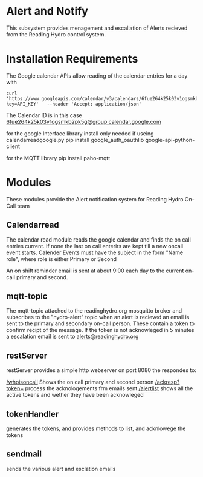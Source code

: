 
# Alert and Notify #

This subsystem provides menagement and escallation of Alerts recieved from the Reading Hydro control system. 

# Installation Requirements #

The Google calendar APIs allow reading of the calendar entries for a day with 

```
curl   'https://www.googleapis.com/calendar/v3/calendars/6fue264k25k03v1ogsmkb2pk5g%40group.calendar.google.com/events?key=API_KEY'   --header 'Accept: application/json'
```

The Calendar ID is in this case 6fue264k25k03v1ogsmkb2pk5g@group.calendar.google.com

for the google Interface library install only needed if useing calendarreadgoogle.py
pip install google_auth_oauthlib google-api-python-client

for the MQTT library
pip install paho-mqtt

# Modules #

These modules provide the Alert notification system for Reading Hydro On-Call team

## Calendarread ##

The calendar read module reads the google calendar and finds the on call entries current. If none the last on call enterirs are kept till a new oncall event starts. 
Calender Events must have the subject in the form "Name role", where role is either Primary or Second

An on shift reminder email is sent at about 9:00 each day to the current on-call primary and second.

## mqtt-topic ##

The mqtt-topic attached to the readinghydro.org mosquitto broker and subscribes to the "hydro-alert" topic when an alert is recieved an email is sent to the 
primary and secondary on-call person. These contain a token to confirm recipt of the message. If the token is not acknowleged in 5 minutes a escalation email 
is sent to alerts@readinghydro.org

## restServer ##

restServer provides a simple http webserver on port 8080 the respondes to:

[/whoisoncall](http://readinghydro.org/whoisoncall)  Shows the on call primary and second person
[/ackresp?token=](http://readinghydro.org/ackresp?token=)   process the acknologements frm emails sent
[/alertlist](http://readinghydro.org/alertlist)   shows all the active tokens and wether they have been acknowleged

## tokenHandler ##

generates the tokens, and provides methods to list, and acknlowege the tokens

## sendmail ##

sends the various alert and esclation emails
